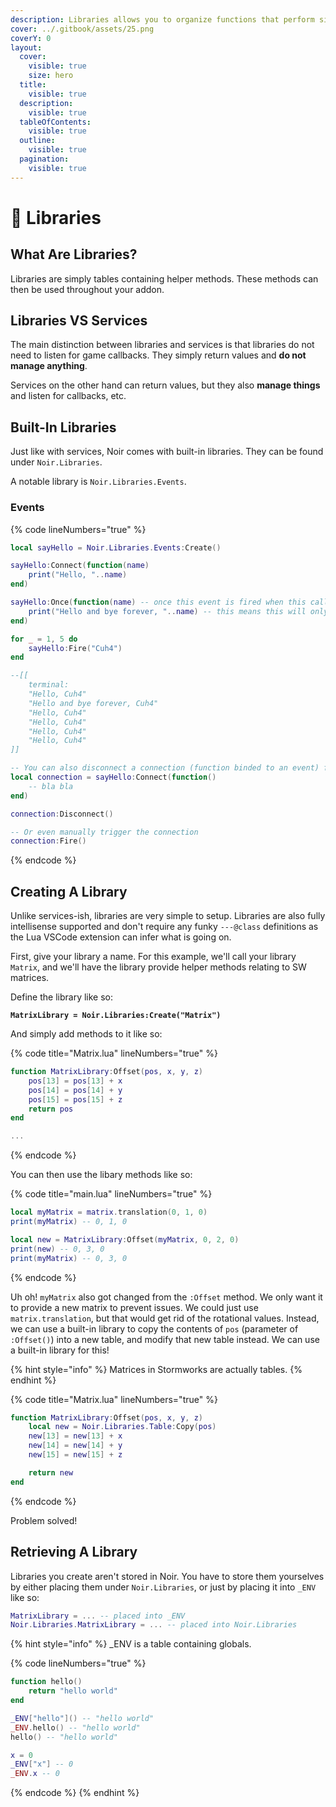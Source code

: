 ```yaml
---
description: Libraries allows you to organize functions that perform similar actions.
cover: ../.gitbook/assets/25.png
coverY: 0
layout:
  cover:
    visible: true
    size: hero
  title:
    visible: true
  description:
    visible: true
  tableOfContents:
    visible: true
  outline:
    visible: true
  pagination:
    visible: true
---
```


# 📖 Libraries

## What Are Libraries?

Libraries are simply tables containing helper methods. These methods can then be used throughout your addon.

## Libraries VS Services

The main distinction between libraries and services is that libraries do not need to listen for game callbacks. They simply return values and **do not manage anything**.

Services on the other hand can return values, but they also **manage things** and listen for callbacks, etc.

## Built-In Libraries

Just like with services, Noir comes with built-in libraries. They can be found under `Noir.Libraries`.

A notable library is `Noir.Libraries.Events`.

### Events

{% code lineNumbers="true" %}
```lua
local sayHello = Noir.Libraries.Events:Create()

sayHello:Connect(function(name)
    print("Hello, "..name)
end)

sayHello:Once(function(name) -- once this event is fired when this callback is listening, the callback gets disconnected
    print("Hello and bye forever, "..name) -- this means this will only run once
end)

for _ = 1, 5 do
    sayHello:Fire("Cuh4")
end

--[[
    terminal:
    "Hello, Cuh4"
    "Hello and bye forever, Cuh4"
    "Hello, Cuh4"
    "Hello, Cuh4"
    "Hello, Cuh4"
    "Hello, Cuh4"
]]

-- You can also disconnect a connection (function binded to an event) from an event
local connection = sayHello:Connect(function()
    -- bla bla
end)

connection:Disconnect()

-- Or even manually trigger the connection
connection:Fire()
```
{% endcode %}

## Creating A Library

Unlike services-ish, libraries are very simple to setup. Libraries are also fully intellisense supported and don't require any funky `---@class` definitions as the Lua VSCode extension can infer what is going on.

First, give your library a name. For this example, we'll call your library `Matrix`, and we'll have the library provide helper methods relating to SW matrices.

Define the library like so:

<pre class="language-lua" data-title="Matrix.lua" data-line-numbers><code class="lang-lua"><strong>MatrixLibrary = Noir.Libraries:Create("Matrix")
</strong></code></pre>

And simply add methods to it like so:

{% code title="Matrix.lua" lineNumbers="true" %}
```lua
function MatrixLibrary:Offset(pos, x, y, z)
    pos[13] = pos[13] + x
    pos[14] = pos[14] + y
    pos[15] = pos[15] + z
    return pos
end

...
```
{% endcode %}

You can then use the libary methods like so:

{% code title="main.lua" lineNumbers="true" %}
```lua
local myMatrix = matrix.translation(0, 1, 0)
print(myMatrix) -- 0, 1, 0

local new = MatrixLibrary:Offset(myMatrix, 0, 2, 0)
print(new) -- 0, 3, 0
print(myMatrix) -- 0, 3, 0
```
{% endcode %}

Uh oh! `myMatrix` also got changed from the `:Offset` method. We only want it to provide a new matrix to prevent issues. We could just use `matrix.translation`, but that would get rid of the rotational values. Instead, we can use a built-in library to copy the contents of `pos` (parameter of `:Offset()`) into a new table, and modify that new table instead. We can use a built-in library for this!

{% hint style="info" %}
Matrices in Stormworks are actually tables.
{% endhint %}

{% code title="Matrix.lua" lineNumbers="true" %}
```lua
function MatrixLibrary:Offset(pos, x, y, z)
    local new = Noir.Libraries.Table:Copy(pos)
    new[13] = new[13] + x
    new[14] = new[14] + y
    new[15] = new[15] + z

    return new
end
```
{% endcode %}

Problem solved!

## Retrieving A Library

Libraries you create aren't stored in Noir. You have to store them yourselves by either placing them under `Noir.Libraries`, or just by placing it into `_ENV` like so:

```lua
MatrixLibrary = ... -- placed into _ENV
Noir.Libraries.MatrixLibrary = ... -- placed into Noir.Libraries
```

{% hint style="info" %}
\_ENV is a table containing globals.

{% code lineNumbers="true" %}
```lua
function hello()
    return "hello world"
end

_ENV["hello"]() -- "hello world"
_ENV.hello() -- "hello world"
hello() -- "hello world"

x = 0
_ENV["x"] -- 0
_ENV.x -- 0
```
{% endcode %}
{% endhint %}
